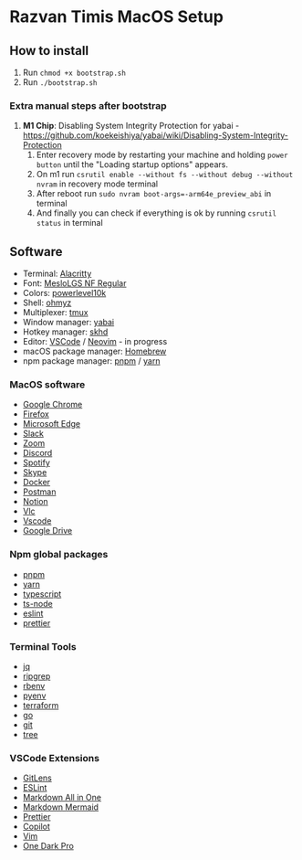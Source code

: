 # Razvan Timis MacOS Setup


## How to install

1. Run `chmod +x bootstrap.sh`
2. Run `./bootstrap.sh`

### Extra manual steps after bootstrap

1. **M1 Chip**: Disabling System Integrity Protection for yabai - https://github.com/koekeishiya/yabai/wiki/Disabling-System-Integrity-Protection
   1. Enter recovery mode by restarting your machine and holding `power button` until the "Loading startup options" appears.
   2. On m1 run `csrutil enable --without fs --without debug --without nvram` in recovery mode terminal
   3. After reboot run `sudo nvram boot-args=-arm64e_preview_abi` in terminal
   4. And finally you can check if everything is ok by running `csrutil status` in terminal

## Software

- Terminal: [Alacritty](https://alacritty.org)
- Font: [MesloLGS NF Regular](https://github.com/romkatv/powerlevel10k-media)
- Colors: [powerlevel10k](https://github.com/romkatv/powerlevel10k)
- Shell: [ohmyz](https://ohmyz.sh/)
- Multiplexer: [tmux](https://github.com/tmux/tmux/wiki)
- Window manager: [yabai](https://github.com/koekeishiya/yabai)
- Hotkey manager: [skhd](https://github.com/koekeishiya/skhd)
- Editor: [VSCode](https://neovim.io) / [Neovim](https://neovim.io) - in progress
- macOS package manager: [Homebrew](https://brew.sh)
- npm package manager: [pnpm](https://pnpm.io/) / [yarn](https://yarnpkg.com/)

### MacOS software
- [Google Chrome](https://www.google.com/chrome/)
- [Firefox](https://www.mozilla.org/en-US/firefox/new/)
- [Microsoft Edge](https://www.microsoft.com/en-us/edge)
- [Slack](https://slack.com/downloads/mac)
- [Zoom](https://zoom.us/download)
- [Discord](https://discord.com/download)
- [Spotify](https://www.spotify.com/us/download/mac/)
- [Skype](https://www.skype.com/en/get-skype/download-skype-for-desktop/)
- [Docker](https://www.docker.com/products/docker-desktop)
- [Postman](https://www.postman.com/downloads/)
- [Notion](https://www.notion.so/desktop)
- [Vlc](https://www.videolan.org/vlc/download-macosx.html)
- [Vscode](https://code.visualstudio.com/download)
- [Google Drive](https://www.google.com/drive/download/)

### Npm global packages
- [pnpm](https://pnpm.io/)
- [yarn](https://yarnpkg.com/)
- [typescript](https://www.typescriptlang.org/)
- [ts-node](https://github.com/TypeStrong/ts-node)
- [eslint](https://eslint.org/)
- [prettier](https://prettier.io/)

### Terminal Tools
- [jq](https://jqlang.github.io/jq/)
- [ripgrep](https://github.com/BurntSushi/ripgrep)
- [rbenv](https://github.com/rbenv/rbenv)
- [pyenv](https://github.com/pyenv/pyenv)
- [terraform](https://www.terraform.io/)
- [go](https://golang.org/)
- [git](https://git-scm.com/)
- [tree](http://mama.indstate.edu/users/ice/tree/)
  
### VSCode Extensions
- [GitLens](https://marketplace.visualstudio.com/items?itemName=eamodio.gitlens)
- [ESLint](https://marketplace.visualstudio.com/items?itemName=dbaeumer.vscode-eslint)
- [Markdown All in One](https://marketplace.visualstudio.com/items?itemName=yzhang.markdown-all-in-one)
- [Markdown Mermaid](https://marketplace.visualstudio.com/items?itemName=vstirbu.vscode-mermaid-preview)
- [Prettier](https://marketplace.visualstudio.com/items?itemName=esbenp.prettier-vscode)
- [Copilot](https://marketplace.visualstudio.com/items?itemName=GitHub.copilot)
- [Vim](https://marketplace.visualstudio.com/items?itemName=vscodevim.vim)
- [One Dark Pro](https://marketplace.visualstudio.com/items?itemName=zhuangtongfa.Material-theme)